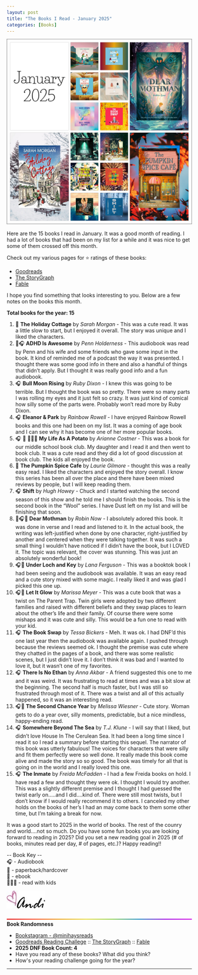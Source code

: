 ```yaml
---
layout: post
title: "The Books I Read - January 2025"
categories: [Books]
---
```

![books](/images/January2025BooksBlack1.png)

Here are the 15 books I read in January. It was a good month of reading. I had a lot of books that had been on my list for a while and it was nice to get some of them crossed off this month.

Check out my various pages for ⭐️ ratings of these books: 
- [Goodreads](https://www.goodreads.com/readingchallenges/annual) 
- [The StoryGraph](https://app.thestorygraph.com/stats/minihays?year=2025)
- [Fable](https://fable.co/minihays-147798854824) 

I hope you find something that looks interesting to you. Below are a few notes on the books this month.

**Total books for the year: 15**

1. 📱 **The Holiday Cottage** by *Sarah Morgan* - This was a cute read. It was a little slow to start, but I enjoyed it overall. The story was unique and I liked the characters. 
2. 📱🎧 **ADHD Is Awesome** by *Penn Holderness* - This audiobook was read by Penn and his wife and some friends who gave some input in the book. It kind of reminded me of a podcast the way it was presented. I thought there was some good info in there and also a handful of things that didn’t apply. But I thought it was really good info and a fun audiobook.
3. 🎧 **Bull Moon Rising** by *Ruby Dixon* - I knew this was going to be terrible. But I thought the book was so pretty. There were so many parts I was rolling my eyes and it just felt so crazy. It was just kind of comical how silly some of the parts were. Probably won’t read more by Ruby Dixon.
4. 🎧 **Eleanor & Park** by *Rainbow Rowell* - I have enjoyed Rainbow Rowell books and this one had been on my list. It was a coming of age book and I can see why it has become one of her more popular books. 
5. 🎧 📖 👩‍👧‍👦 **My Life As A Potato** by *Arianne Costner* - This was a book for our middle school book club. My daughter and I read it and then went to book club. It was a cute read and they did a lot of good discussion at book club. The kids all enjoyed the book.
6. 📱 **The Pumpkin Spice Cafe** by *Laurie Gilmore* -  thought this was a really easy read. I liked the characters and enjoyed the story overall. I know this series has been all over the place and there have been mixed reviews by people, but I will keep reading them. 
7. 🎧 **Shift** by *Hugh Howey* - Chuck and I started watching the second season of this show and he told me I should finish the books. This is the second book in the “Wool” series. I have Dust left on my list and will be finishing that soon. 
8. 📱🎧📖 **Dear Mothman** by *Robin Now* - I absolutely adored this book. It was done in verse and I read and listened to it. In the actual book, the writing was left-justified when done by one character, right-justified by another and centered when they were talking together. It was such a small thing I wouldn’t have noticed if I didn’t have the book, but I LOVED it. The topic was relevant, the cover was stunning. This was just an absolutely wonderful book!
9. 🎧📱 **Under Loch and Key** by *Lana Ferguson* - This was a booktok book I had been seeing and the audiobook was available. It was an easy read and a cute story mixed with some magic. I really liked it and was glad I picked this one up.
10. 🎧📖 **Let It Glow** by *Marissa Meyer* - This was a cute book that was a twist on The Parent Trap. Twin girls were adopted by two different families and raised with different beliefs and they swap places to learn about the other’s life and their family. Of course there were some mishaps and it was cute and silly. This would be a fun one to read with your kid.
11. 🎧 **The Book Swap** by *Tessa Bickers* - Meh. It was ok. I had DNF’d this one last year then the audiobook was available again. I pushed through because the reviews seemed ok. I thought the premise was cute where they chatted in the pages of a book, and there was some realistic scenes, but I just didn’t love it. I don’t think it was bad and I wanted to love it, but it wasn’t one of my favorites.
12. 🎧 **There Is No Ethan** by *Anna Akbar* - A friend suggested this one to me and it was weird. It was frustrating to read at times and was a bit slow at the beginning. The second half is much faster, but I was still so frustrated through most of it. There was a twist and all of this actually happened, so it was an interesting read.
13. 🎧📱 **The Second Chance Year** by *Melissa Wiesner* - Cute story. Woman gets to do a year over, silly moments, predictable, but a nice mindless, happy-ending read.
14. 🎧 **Somewhere Beyond The Sea** by *T.J. Klune* - I will say that I liked, but didn’t love House In The Cerulean Sea. It had been a long time since I read it so I read a summary before starting this sequel. The narrator of this book was utterly fabulous! The voices for characters that were silly and fit them perfectly were so well done. It really made this book come alive and made the story so so good. The book was timely for all that is going on in the world and I really loved this one.
15. 🎧 **The Inmate** by *Freida McFadden* - I had a few Freida books on hold. I have read a few and thought they were ok. I thought I would try another. This was a slightly different premise and I thought I had guessed the twist early on…..and I did….kind of. There were still most twists, but I don’t know if I would really recommend it to others. I canceled my other holds on the books of her’s I had an may come back to them some other time, but I’m taking a break for now.

It was a good start to 2025 in the world of books. The rest of the counry and world....not so much. Do you have some fun books you are looking forward to reading in 2025? Did you set a new reading goal in 2025 (# of books, minutes read per day, # of pages, etc.)? Happy reading!!

-- Book Key -- <br />
🎧 - Audiobook <br />
📖 - paperback/hardcover <br />
📱 - ebook <br />
👩‍👧‍👦 - read with kids 

![Andi](/images/andi.jpg)

![header](/images/BrightSkinnyRainbow.png)
**Book Randomness**
- [Bookstagram - @minihaysreads](http://instagram.com/minihaysreads)
- [Goodreads Reading Challege](https://www.goodreads.com/readingchallenges/annual) :: [The StoryGraph](https://app.thestorygraph.com/stats/minihays?year=2025) :: [Fable](https://fable.co/minihays-147798854824) 
- **2025 DNF Book Count: 4** 
- Have you read any of these books? What did you think?
- How's your reading challenge going for the year?

----